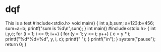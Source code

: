 # dqf
This is a test
#include<stdio.h>
void main()
{
 int a,b,sum;
 a=123;b=456;
 sum=a+b;
 printf("sum is %d\n",sum);
}
int main() 
#include<stdio.h>
{
    int i,y,c;
    for (i = 1; i <= 9; i++) 
    {
        for (y = 1; y <= i; y++)
       {
            c = y * i;
            printf("%d*%d=%d", y, i, c);
            printf(" ");
        }
        printf("\n");
    }
    system("pause");
    return 0;
}
